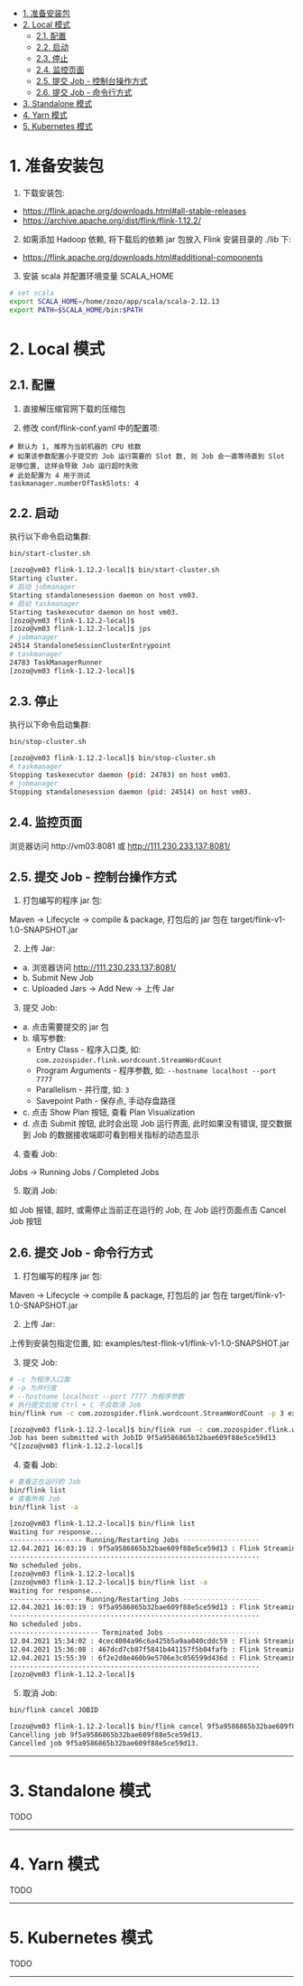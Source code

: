 
- [1. 准备安装包](#1-准备安装包)
- [2. Local 模式](#2-local-模式)
    - [2.1. 配置](#21-配置)
    - [2.2. 启动](#22-启动)
    - [2.3. 停止](#23-停止)
    - [2.4. 监控页面](#24-监控页面)
    - [2.5. 提交 Job - 控制台操作方式](#25-提交-job---控制台操作方式)
    - [2.6. 提交 Job - 命令行方式](#26-提交-job---命令行方式)
- [3. Standalone 模式](#3-standalone-模式)
- [4. Yarn 模式](#4-yarn-模式)
- [5. Kubernetes 模式](#5-kubernetes-模式)

# 1. 准备安装包

1. 下载安装包:
- https://flink.apache.org/downloads.html#all-stable-releases
- https://archive.apache.org/dist/flink/flink-1.12.2/

2. 如需添加 Hadoop 依赖, 将下载后的依赖 jar 包放入 Flink 安装目录的 ./lib 下:
- https://flink.apache.org/downloads.html#additional-components

3. 安装 scala 并配置环境变量 SCALA_HOME

```bash
# set scala
export SCALA_HOME=/home/zozo/app/scala/scala-2.12.13
export PATH=$SCALA_HOME/bin:$PATH
```

# 2. Local 模式

## 2.1. 配置

1. 直接解压缩官网下载的压缩包

2. 修改 conf/flink-conf.yaml 中的配置项:

```properties
# 默认为 1, 推荐为当前机器的 CPU 核数
# 如果该参数配置小于提交的 Job 运行需要的 Slot 数, 则 Job 会一直等待直到 Slot 足够位置, 这样会导致 Job 运行超时失败
# 此处配置为 4 用于测试
taskmanager.numberOfTaskSlots: 4
```

## 2.2. 启动

执行以下命令启动集群:
```bash
bin/start-cluster.sh
```

```bash
[zozo@vm03 flink-1.12.2-local]$ bin/start-cluster.sh
Starting cluster.
# 启动 jobmanager
Starting standalonesession daemon on host vm03.
# 启动 taskmanager
Starting taskexecutor daemon on host vm03.
[zozo@vm03 flink-1.12.2-local]$ 
[zozo@vm03 flink-1.12.2-local]$ jps
# jobmanager
24514 StandaloneSessionClusterEntrypoint
# taskmanager
24783 TaskManagerRunner
[zozo@vm03 flink-1.12.2-local]$
```

## 2.3. 停止

执行以下命令启动集群:
```bash
bin/stop-cluster.sh
```

```bash
[zozo@vm03 flink-1.12.2-local]$ bin/stop-cluster.sh
# taskmanager
Stopping taskexecutor daemon (pid: 24783) on host vm03.
# jobmanager
Stopping standalonesession daemon (pid: 24514) on host vm03.
```

## 2.4. 监控页面

浏览器访问 http://vm03:8081 或 http://111.230.233.137:8081/

## 2.5. 提交 Job - 控制台操作方式

1. 打包编写的程序 jar 包:

Maven -> Lifecycle -> compile & package, 打包后的 jar 包在 target/flink-v1-1.0-SNAPSHOT.jar

2. 上传 Jar:

- a. 浏览器访问 http://111.230.233.137:8081/
- b. Submit New Job
- c. Uploaded Jars -> Add New -> 上传 Jar

3. 提交 Job:

- a. 点击需要提交的 jar 包
- b. 填写参数:
  - Entry Class - 程序入口类, 如: `com.zozospider.flink.wordcount.StreamWordCount`
  - Program Arguments - 程序参数, 如: `--hostname localhost --port 7777`
  - Parallelism - 并行度, 如: `3`
  - Savepoint Path - 保存点, 手动存盘路径
- c. 点击 Show Plan 按钮, 查看 Plan Visualization
- d. 点击 Submit 按钮, 此时会出现 Job 运行界面, 此时如果没有错误, 提交数据到 Job 的数据接收端即可看到相关指标的动态显示

4. 查看 Job:

Jobs -> Running Jobs / Completed Jobs

5. 取消 Job:

如 Job 报错, 超时, 或需停止当前正在运行的 Job, 在 Job 运行页面点击 Cancel Job 按钮

## 2.6. 提交 Job - 命令行方式

1. 打包编写的程序 jar 包:

Maven -> Lifecycle -> compile & package, 打包后的 jar 包在 target/flink-v1-1.0-SNAPSHOT.jar

2. 上传 Jar:

上传到安装包指定位置, 如: examples/test-flink-v1/flink-v1-1.0-SNAPSHOT.jar

3. 提交 Job:

```bash
# -c 为程序入口类
# -p 为并行度
# --hostname localhost --port 7777 为程序参数
# 执行提交后按 Ctrl + C 不会取消 Job
bin/flink run -c com.zozospider.flink.wordcount.StreamWordCount -p 3 examples/test-flink-v1/flink-v1-1.0-SNAPSHOT.jar --hostname localhost --port 7777
```

```bash
[zozo@vm03 flink-1.12.2-local]$ bin/flink run -c com.zozospider.flink.wordcount.StreamWordCount -p 2 examples/test-flink-v1/flink-v1-1.0-SNAPSHOT.jar --hostname localhost --port 7777
Job has been submitted with JobID 9f5a9586865b32bae609f88e5ce59d13
^C[zozo@vm03 flink-1.12.2-local]$
```

4. 查看 Job:

```bash
# 查看正在运行的 Job
bin/flink list
# 查看所有 Job
bin/flink list -a
```

```bash
[zozo@vm03 flink-1.12.2-local]$ bin/flink list
Waiting for response...
------------------ Running/Restarting Jobs -------------------
12.04.2021 16:03:19 : 9f5a9586865b32bae609f88e5ce59d13 : Flink Streaming Job (RUNNING)
--------------------------------------------------------------
No scheduled jobs.
[zozo@vm03 flink-1.12.2-local]$
[zozo@vm03 flink-1.12.2-local]$ bin/flink list -a
Waiting for response...
------------------ Running/Restarting Jobs -------------------
12.04.2021 16:03:19 : 9f5a9586865b32bae609f88e5ce59d13 : Flink Streaming Job (RUNNING)
--------------------------------------------------------------
No scheduled jobs.
---------------------- Terminated Jobs -----------------------
12.04.2021 15:34:02 : 4cec4004a96c6a425b5a9aa040cddc59 : Flink Streaming Job (FAILED)
12.04.2021 15:36:08 : 467dcd7cb87f5841b441157f5b04fafb : Flink Streaming Job (CANCELED)
12.04.2021 15:55:39 : 6f2e2d8e460b9e5706e3c056599d436d : Flink Streaming Job (CANCELED)
--------------------------------------------------------------
[zozo@vm03 flink-1.12.2-local]$
```

5. 取消 Job:

```bash
bin/flink cancel JOBID
```

```bash
[zozo@vm03 flink-1.12.2-local]$ bin/flink cancel 9f5a9586865b32bae609f88e5ce59d13
Cancelling job 9f5a9586865b32bae609f88e5ce59d13.
Cancelled job 9f5a9586865b32bae609f88e5ce59d13.
```

---

# 3. Standalone 模式

TODO

---

# 4. Yarn 模式

TODO

---

# 5. Kubernetes 模式

TODO

---
